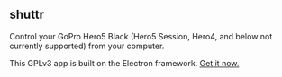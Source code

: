 shuttr
--------

Control your GoPro Hero5 Black (Hero5 Session, Hero4, and below not currently supported) from your computer.

This GPLv3 app is built on the Electron framework. [Get it now.](http://electron.atom.io)

